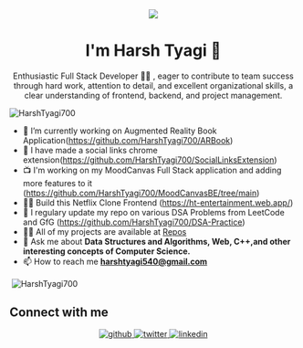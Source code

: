 <!-- <h1 align="center">Hi 👋, I'm Harsh Tyagi</h1> -->
<div align="center">
<img src="https://user-images.githubusercontent.com/42115530/92640221-9728ca00-f2fa-11ea-8994-c72b26e937de.gif" align="center"/>
</div>
<h1 align="center">I'm Harsh Tyagi 🚀</h1>
<p align="center">Enthusiastic Full Stack Developer 👨‍💻 , eager to contribute to team success through hard work, attention to detail, and
excellent organizational skills, a clear understanding of frontend, backend, and project management.</p>


<p align="left"> <img src="https://komarev.com/ghpvc/?username=HarshTyagi700" alt="HarshTyagi700" /> </p>

- 🔭 I’m currently working on Augmented Reality Book Application(https://github.com/HarshTyagi700/ARBook)
- 🌱 I have made a social links chrome extension(https://github.com/HarshTyagi700/SocialLinksExtension)
- 📺 I'm working on my MoodCanvas Full Stack application and adding more features to it (https://github.com/HarshTyagi700/MoodCanvasBE/tree/main)
- 👨‍💻 Build this Netflix Clone Frontend (https://ht-entertainment.web.app/)
- 📝 I regulary update my repo on various DSA Problems from LeetCode and GfG (https://github.com/HarshTyagi700/DSA-Practice)
- 👨‍💻 All of my projects are available at [Repos](https://github.com/HarshTyagi700?tab=repositories)
- 💬 Ask me about **Data Structures and Algorithms, Web, C++,and other interesting concepts of Computer Science.**
- 📫 How to reach me **harshtyagi540@gmail.com**



<p>&nbsp;<img align="center" src="https://github-readme-stats.vercel.app/api?username=HarshTyagi700&show_icons=true" alt="HarshTyagi700" /></p>

## Connect with me  
<div align="center">
<a href="https://github.com/HarshTyagi700" target="_blank">
<img src=https://img.shields.io/badge/github-%2324292e.svg?&style=for-the-badge&logo=github&logoColor=white alt=github style="margin-bottom: 5px;" />
</a>
<a href="https://twitter.com/HarshTyagi04" target="_blank">
<img src=https://img.shields.io/badge/twitter-%2300acee.svg?&style=for-the-badge&logo=twitter&logoColor=white alt=twitter style="margin-bottom: 5px;" />
</a>
<a href="https://www.linkedin.com/in/harshtyagi700/" target="_blank">
<img src=https://img.shields.io/badge/linkedin-%231E77B5.svg?&style=for-the-badge&logo=linkedin&logoColor=white alt=linkedin style="margin-bottom: 5px;" />
</a>
</div>  
  
